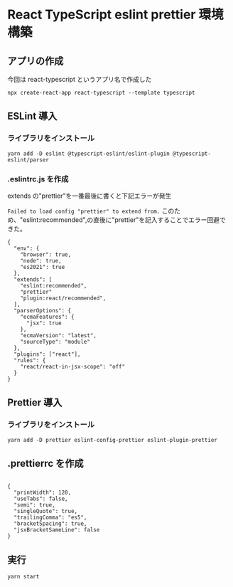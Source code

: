 # React TypeScript eslint prettier 環境構築

## アプリの作成

今回は react-typescript というアプリ名で作成した

`npx create-react-app react-typescript --template typescript`

## ESLint 導入

### ライブラリをインストール

`yarn add -D eslint @typescript-eslint/eslint-plugin @typescript-eslint/parser`

### .eslintrc.js を作成

extends の"prettier"を一番最後に書くと下記エラーが発生

`Failed to load config "prettier" to extend from.`
このため、"eslint:recommended",の直後に"prettier"を記入することでエラー回避できた。

```
{
  "env": {
    "browser": true,
    "node": true,
    "es2021": true
  },
  "extends": [
    "eslint:recommended",
    "prettier"
    "plugin:react/recommended",
  ],
  "parserOptions": {
    "ecmaFeatures": {
      "jsx": true
    },
    "ecmaVersion": "latest",
    "sourceType": "module"
  },
  "plugins": ["react"],
  "rules": {
    "react/react-in-jsx-scope": "off"
  }
}

```

## Prettier 導入

### ライブラリをインストール

`yarn add -D prettier eslint-config-prettier eslint-plugin-prettier`

## .prettierrc を作成

```

{
  "printWidth": 120,
  "useTabs": false,
  "semi": true,
  "singleQuote": true,
  "trailingComma": "es5",
  "bracketSpacing": true,
  "jsxBracketSameLine": false
}

```

## 実行

`yarn start`
